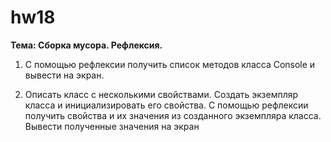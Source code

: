 # hw18
**Тема: Сборка мусора. Рефлексия.**

1.	С помощью рефлексии получить список методов класса Console и вывести на экран.

2.	Описать класс с несколькими свойствами. Создать экземпляр класса и инициализировать его свойства. С помощью рефлексии получить свойства и их значения из созданного экземпляра класса. Вывести полученные значения на экран
